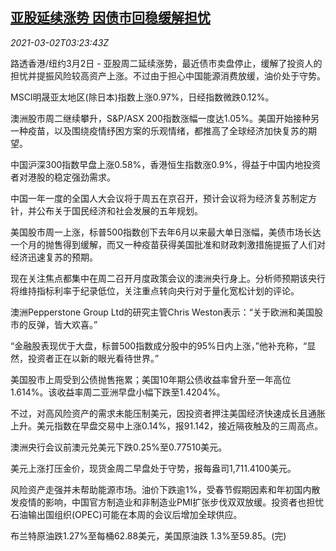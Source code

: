 <!--1614657245000-->
[亚股延续涨势 因债市回稳缓解担忧](https://cn.reuters.com/article/global-markets-asia-stocks-bond-0302-idCNKCS2AU07K)
------

<div><i>2021-03-02T03:23:43Z</i></div><p>路透香港/纽约3月2日 - 亚股周二延续涨势，最近债市卖盘停止，缓解了投资人的担忧并提振风险较高资产上涨。不过由于担心中国能源消费放缓，油价处于守势。</p><p>MSCI明晟亚太地区(除日本)指数上涨0.97%，日经指数微跌0.12%。</p><p>澳洲股市周二继续攀升，S&amp;P/ASX 200指数涨幅一度达1.05%。美国开始接种另一种疫苗，以及围绕疫情纾困方案的乐观情绪，都推高了全球经济加快复苏的期望。</p><p>中国沪深300指数早盘上涨0.58%，香港恒生指数涨0.9%，得益于中国内地投资者对港股的稳定强劲需求。</p><p>中国一年一度的全国人大会议将于周五在京召开，预计会议将为经济复苏制定方针，并公布关于国民经济和社会发展的五年规划。</p><p>美国股市周一上涨，标普500指数创下去年6月以来最大单日涨幅，美债市场长达一个月的抛售得到缓解，而又一种疫苗获得美国批准和财政刺激措施提振了人们对经济迅速复苏的预期。</p><p>现在关注焦点都集中在周二召开月度政策会议的澳洲央行身上。分析师预期该央行将维持指标利率于纪录低位，关注重点转向央行对于量化宽松计划的评论。</p><p>澳洲Pepperstone Group Ltd的研究主管Chris Weston表示：“关于欧洲和美国股市的反弹，皆大欢喜。”</p><p>“金融股表现优于大盘，标普500指数成分股中的95%日内上涨，”他补充称，“显然，投资者正在以新的眼光看待世界。”</p><p>美国股市上周受到公债抛售拖累；美国10年期公债收益率曾升至一年高位1.614%。该收益率周二亚洲早盘小幅下跌至1.4204%。</p><p>不过，对高风险资产的需求未能压制美元，因投资者押注美国经济快速成长且通胀上升。美元指数在早盘交易中上涨0.14%，报91.142，接近隔夜触及的三周高点。</p><p>澳洲央行会议前澳元兑美元下跌0.25%至0.77510美元。</p><p>美元上涨打压金价，现货金周二早盘处于守势，报每盎司1,711.4100美元。</p><p>风险资产走强并未帮助能源市场。油价下跌逾1%，受春节假期因素和年初国内散发疫情的影响，中国官方制造业和非制造业PMI扩张步伐双双放缓。投资者也担忧石油输出国组织(OPEC)可能在本周的会议后增加全球供应。</p><p>布兰特原油跌1.27%至每桶62.88美元，美国原油跌 1.3%至59.85。(完)</p>
